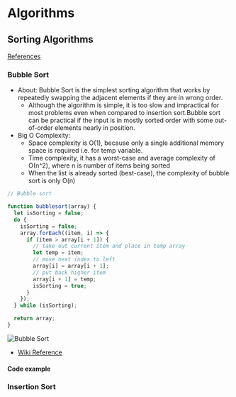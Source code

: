 # Algorithms

## Sorting Algorithms

[References](https://blog.bitsrc.io/a-guide-to-sorting-algorithms-in-javascript-5b32da4eae1e)

### Bubble Sort

- About: Bubble Sort is the simplest sorting algorithm that works by repeatedly swapping the adjacent elements if they are in wrong order.
  - Although the algorithm is simple, it is too slow and impractical for most problems even when compared to insertion sort.Bubble sort can be practical if the input is in mostly sorted order with some out-of-order elements nearly in position.
- Big O Complexity:
  - Space complexity is O(1), because only a single additional memory space is required i.e. for temp variable.
  - Time complexity, it has a worst-case and average complexity of О(n^2), where n is number of items being sorted
  - When the list is already sorted (best-case), the complexity of bubble sort is only O(n)

```javascript
// Bubble sort

function bubblesort(array) {
  let isSorting = false;
  do {
    isSorting = false;
    array.forEach((item, i) => {
      if (item > array[i + 1]) {
        // take out current item and place in temp array
        let temp = item;
        // move next index to left
        array[i] = array[i + 1];
        // put back higher item
        array[i + 1] = temp;
        isSorting = true;
      }
    });
  } while (isSorting);

  return array;
}
```

![Bubble Sort](http://res.cloudinary.com/thefinleycode/image/fetch/https://res.cloudinary.com/thefinleycode/image/upload/v1574993087/Bubble-sort-example-300px_ry8ama.gif)

- [Wiki Reference](https://en.wikipedia.org/wiki/Bubble_sort)

#### Code example

### Insertion Sort
